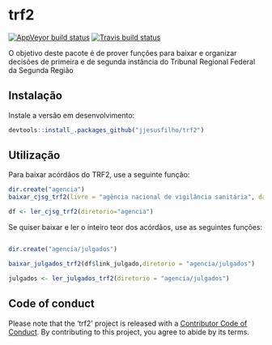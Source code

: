
<!-- README.md is generated from README.Rmd. Please edit that file -->

# trf2

<!-- badges: start -->

[![AppVeyor build
status](https://ci.appveyor.com/api/projects/status/github/jjesusfilho/trf2?branch=master&svg=true)](https://ci.appveyor.com/project/jjesusfilho/trf2)
[![Travis build
status](https://travis-ci.org/jjesusfilho/trf2.svg?branch=master)](https://travis-ci.org/jjesusfilho/trf2)
<!-- badges: end -->

O objetivo deste pacote é de prover funções para baixar e organizar
decisões de primeira e de segunda instância do Tribunal Regional Federal
da Segunda Região

## Instalação

Instale a versão em desenvolvimento:

``` r
devtools::install_.packages_github("jjesusfilho/trf2")
```

## Utilização

Para baixar acórdãos do TRF2, use a seguinte função:

``` r
dir.create("agencia")
baixar_cjsg_trf2(livre = "agência nacional de vigilância sanitária", data_inicial = "01/07/2019", data_final = "31/07/2019",diretorio = "agencia")

df <- ler_cjsg_trf2(diretorio="agencia")
```

Se quiser baixar e ler o inteiro teor dos acórdãos, use as seguintes
funções:

``` r

dir.create("agencia/julgados")

baixar_julgados_trf2(df$link_julgado,diretorio = "agencia/julgados")

julgados <- ler_julgados_trf2(diretorio = "agencia/julgados")
```

## Code of conduct

Please note that the ‘trf2’ project is released with a [Contributor Code
of Conduct](.github/CODE_OF_CONDUCT.md). By contributing to this
project, you agree to abide by its terms.
